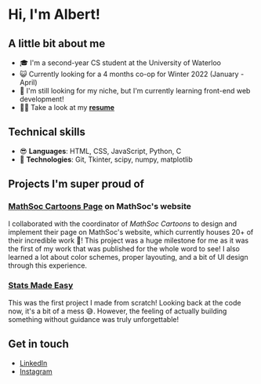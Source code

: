 # Hi, I'm Albert!

## A little bit about me
* 🎓 I'm a second-year CS student at the University of Waterloo 
* 😺 Currently looking for a 4 months co-op for Winter 2022 (January - April)
* 👾 I'm still looking for my niche, but I'm currently learning front-end web development!
* ✍🏼 Take a look at my **[resume](https://my.indeed.com/p/albertl-j1i6rmt)**


## Technical skills
* 😎 **Languages**: HTML, CSS, JavaScript, Python, C
* 🧐 **Technologies**: Git, Tkinter, scipy, numpy, matplotlib


## Projects I'm super proud of
### [MathSoc Cartoons Page](https://mathsoc.uwaterloo.ca/cartoons/) on MathSoc's website
I collaborated with the coordinator of *MathSoc Cartoons* to design and implement their page on MathSoc's website, which currently houses 20+ 
of their incredible work 🎉! This project was a huge milestone for me as it was the first of my work that was published for the whole word to see!
I also learned a lot about color schemes, proper layouting, and a bit of UI design through this experience.

### [Stats Made Easy](https://github.com/albertjlay/statsmadeeasy) 
This was the first project I made from scratch! Looking back at the code now, it's a bit of a mess 😅. However, the feeling of actually building something
without guidance was truly unforgettable!


## Get in touch
* [LinkedIn](https://www.linkedin.com/in/albertjlay/)
* [Instagram](https://instagram.com/albertjlay)
